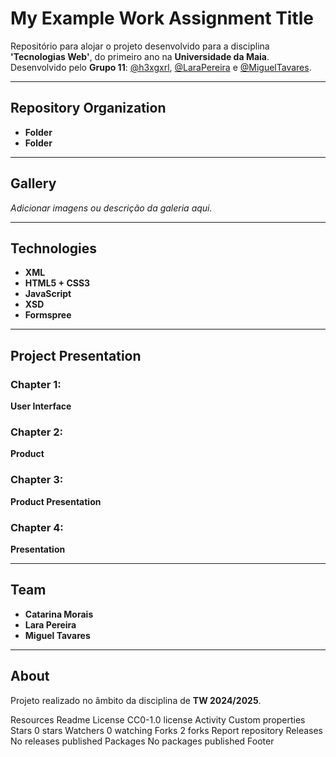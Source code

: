 # My Example Work Assignment Title

Repositório para alojar o projeto desenvolvido para a disciplina **'Tecnologias Web'**, do primeiro ano na **Universidade da Maia**.  
Desenvolvido pelo **Grupo 11**: [@h3xgxrl](#), [@LaraPereira](#) e [@MiguelTavares](#).

---

## Repository Organization

- **Folder**
- **Folder**

---

## Gallery

*Adicionar imagens ou descrição da galeria aqui.*

---

## Technologies

- **XML**
- **HTML5 + CSS3**
- **JavaScript**
- **XSD**
- **Formspree**

---

## Project Presentation

### Chapter 1:  
**User Interface**

### Chapter 2:  
**Product**

### Chapter 3:  
**Product Presentation**

### Chapter 4:  
**Presentation**

---

## Team

- **Catarina Morais**  
- **Lara Pereira**  
- **Miguel Tavares**  

---

## About

Projeto realizado no âmbito da disciplina de **TW 2024/2025**.


Resources
 Readme
License
 CC0-1.0 license
 Activity
 Custom properties
Stars
 0 stars
Watchers
 0 watching
Forks
 2 forks
Report repository
Releases
No releases published
Packages
No packages published
Footer

